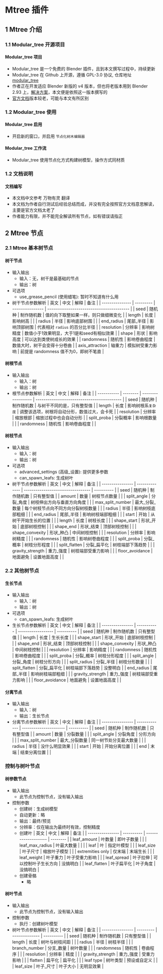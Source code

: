 <link rel=stylesheet href=style.css>

# Mtree 插件
## 1 Mtree 介绍
### 1.1 Modular_tree 开源项目
#### Modular_tree 项目
- Modular_tree 是一个免费的 Blender 插件，且到本文撰写过程中，持续更新
- Modular_tree 在 Github 上开源，遵循 GPL-3.0 协议, 仓库地址 [modular_tree](https://github.com/MaximeHerpin/modular_tree)
- 作者正在开发适应 Blender 新版的 v4 版本，但也将老版本用到 Blender 2.93 上，[解决方案](https://github.com/MaximeHerpin/modular_tree/pull/289)，本文便是依照这一版本撰写的
- [官方文档](https://github.com/MaximeHerpin/modular_tree/wiki/Documentation)版本较老，可能与本文有所区别

### 1.2 Modular_tree 使用
#### Modular_tree 启用
- 开启新的窗口，并启用 `节点化树木编辑器`
#### Modular_tree 工作流
- Modular_tree 使用节点化方式构建树模型，操作方式同材质

### 1.2 文档说明
#### 文档编写
- 本文档中文参考 万物有灵 翻译
- 本文档为作者自行测试后经验总结而成，并没有完全按照官方文档意思解读，主要是官方文档太老了
- 作者能力有限，并不能完全解读所有节点，如有错误请指正

## 2 Mtree 节点
### 2.1 Mtree 基本树节点
#### 树干节点
- 输入输出
  - 输入：无，树干是最基础的节点
  - 输出：树
- 可选项  
  - use_grease_pencil (使用蜡笔): 暂时不知道有什么用          
- 树干节点参数解析
  | 英文            | 中文      | 解释             | 备注                                       |
  | --------------- | --------- | ---------------- | ------------------------------------------ |
  | seed            | 随机种    | 制作随机数       | 值的向下取整如果一样，则只做细微变化       |
  | length          | 长度      | 影响树高         |                                            |
  | radius          | 半径      | 影响底部树围     |                                            |
  | end_radius      | 尾部_半径 | 影响顶部树围     | 代表相对 `radius` 的百分比半径             |
  | resolution      | 分辨率    | 影响树精度       | 数值小于1效果明显，大于1是和seed有相似效果 |
  | shape           | 形状      | 影响高度         | 可以达到类使树成长的效果                   |
  | randomness      | 随机性    | 影响卷曲程度     | 数值大时，树干会变得十分卷曲               |
  | axis_attraction | 轴重力    | 模拟树受重力影响 | 前提是 randomness 值不为0，即树不笔直      |

#### 树根节点
- 输入输出
  - 输入：树
  - 输出：树
- 根节点参数解析
  | 英文        | 中文     | 解释               | 备注                                         |
  | ----------- | -------- | ------------------ | -------------------------------------------- |
  | seed        | 随机种   | 制作随机数         | 与树干不同的是，只有整型值                   |
  | length      | 长度     | 影响树根系`复杂度` | 调整该选项，树根将自动分形，数值过大，会卡死 |
  | resolution  | 分辨率   | 缩放根部           | 缩放过程中也会自动分形                       |
  | split_proba | 分裂概率 | 影响根数量         |                                              |
  | randomness  | 随机性   | 影响卷曲程度       |                                              |

#### 树枝节点
- 输入输出
  - 输入：树
  - 输出：树
- 可选项  
  - advanced_settings (高级_设置): 提供更多参数   
  - can_spawn_leafs: 生成树叶   
- 树干节点参数解析
  | 英文             | 中文           | 解释                               | 备注       |
  | ---------------- | -------------- | ---------------------------------- | ---------- |
  | seed             | 随机种         | 制作随机数                         | 只有整型值 |
  | amount           | 数量           | 树枝节点数量                       |            |
  | split_angle      | 分裂_角度      | 树枝伸出方向与垂直方向角度         |            |
  | max_split_number | 最大_分裂_数量 | 每个树枝节点向不同方向分裂树枝数量 |            |
  | radius           | 半径           | 影响树枝底部粗细                   |            |
  | end_radius       | 尾部_半径      | 影响树枝端部粗细                   |            |
  | start            | 开始           | 从树干开始生长的位置               |            |
  | length           | 长度           | 树枝长度                           |            |
  | shape_start      | 形状_开始      | 底部树枝控制                       |            |
  | shape_end        | 形状_结束      | 顶部树枝控制                       |            |
  | shape_convexity  | 形状_种凸      | 中间树枝控制                       |            |
  | resolution       | 分辨率         | 影响树精度                         |            |
  | randomness       | 随机性         | 影响树卷曲程度                     |            |
  | split_proba      | 分裂_概率      | 树枝分形程度                       |            |
  | split_flatten    | 分裂_扁平化    | 树枝端部下落趋势                   |            |
  | gravity_strength | 重力_强度      | 树枝端部受重力影响                 |            |
  | floor_avoidance  | 地面避免       | 设置地面高度                       |            |

### 2.2 其他树节点
#### 生长节点
- 输入输出
  - 输入：树
  - 输出：树
- 可选项
  - can_spawn_leafs: 生成树叶
- 生长节点参数解析
  | 英文             | 中文        | 解释               | 备注       |
  | ---------------- | ----------- | ------------------ | ---------- |
  | seed             | 随机种      | 制作随机数         | 只有整型值 |
  | length           | 长度        | 生长长度           |            |
  | shape_start      | 形状_开始   | 底部树枝控制       |            |
  | shape_end        | 形状_结束   | 顶部树枝控制       |            |
  | shape_convexity  | 形状_种凸   | 中间树枝控制       |            |
  | resolution       | 分辨率      | 影响精度           |            |
  | randomness       | 随机性      | 影响卷曲程度       |            |
  | split_proba      | 分裂_概率   | 树枝分形程度       |            |
  | split_angle      | 分裂_角度   | 树枝分形方向       |            |
  | split_radius     | 分裂_半径   | 树枝分形数量       |            |
  | split_flatten    | 分裂_扁平化 | 树枝端部下落趋势   | 没整明白   |
  | end_radius       | 尾部_半径   | 影响树枝端部粗细   |            |
  | gravity_strength | 重力_强度   | 树枝端部受重力影响 |            |
  | floor_avoidance  | 地面避免    | 设置地面高度       |            |

#### 分离节点
- 输入输出
  - 输入：树
  - 输出：生长节点
- 分离节点参数解析
  | 英文             | 中文          | 解释                   | 备注       |
  | ---------------- | ------------- | ---------------------- | ---------- |
  | seed             | 随机种        | 制作随机数             | 只有整型值 |
  | amount           | 数量          | 分裂数量               |            |
  | split_angle      | 分裂角度      | 分形方向               |            |
  | max_split_number | 最大_分裂数量 | 同一树节处分支最大数量 |            |
  | radius           | 半径          | 没什么明显效果         |            |
  | start            | 开始          | 开始分离位置           |            |
  | end              | 末端          | 结束分离位置           |            |

### 控制与树叶节点
#### 树参数节点
- 输入输出
  - 此节点为控制节点，没有输入输出
- 控制参数
  - 创建树：生成树模型
  - 自动更新：略
  - 输出：最终/预览
  - 分辨率：仅在输出为最终时有效，控制精度
  - 创建叶
    | 英文             | 中文       | 解释                 | 备注     |
    | ---------------- | ---------- | -------------------- | -------- |
    | leaf_amount      | 叶数量     | 即叶子数量           |          |
    | leaf_max_radius  | 叶最大数量 |                      |          |
    | leaf             | 叶         | 指定叶模型           |          |
    | leaf_size        | 叶子尺寸   | 缩放叶子模型         |          |
    | extremities only | 仅末端     | 末端生长             |          |
    | leaf_weight      | 叶子重力   | 叶子受重力影响       |          |
    | leaf_spread      | 叶子拉伸   | 可以控制叶子生长方向 | 没搞明白 |
    | leaf_flatten     | 叶子扁平化 | 叶子角度             | 没搞明白 |
  - 创建骨骼
    - 略
  
#### 树叶节点
- 输入输出
  - 此节点为控制节点，没有输入输出
- 控制参数
  - 执行：创建树叶模型
- 树叶节点参数解析
  | 英文             | 中文      | 解释           | 备注       |
  | ---------------- | --------- | -------------- | ---------- |
  | seed             | 随机种    | 制作随机数     | 只有整型值 |
  | length           | 长度      | 树叶与树枝间距 |            |
  | radius           | 半径      | 树枝半径       |            |
  | branch_number    | 分支_数量 | 树叶数量       |            |
  | randomness       | 随机性    | 卷曲程序       |            |
  | resolution       | 分辨率    | 精度           |            |
  | gravity_strength | 重力_强度 | 受重力影响     |            |
  | flatten          | 扁平化    | 扁平化         |            |
  | leaf type        | 树叶类型  | 预设或自定义   |            |
  | leaf_size        | 叶子_尺寸 | 叶子大小       | 无明显效果 |